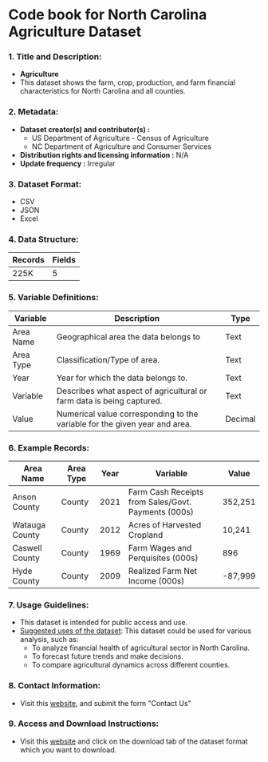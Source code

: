 # Code book for North Carolina Agriculture Dataset

### 1. Title and Description:

- **Agriculture**
- This dataset shows the farm, crop, production, and farm financial characteristics for North Carolina and all counties.

### 2. Metadata:

- **Dataset creator(s) and contributor(s) :** 
  - US Department of Agriculture - Census of Agriculture
  - NC Department of Agriculture and Consumer Services
- **Distribution rights and licensing information :** N/A
- **Update frequency :** Irregular

### 3. Dataset Format:

- CSV
- JSON
- Excel

### 4. Data Structure:

| Records | Fields |
| ------- | ------ |
| 225K      | 5     |

### 5. Variable Definitions:

| Variable  | Description                                                                | Type    |
| --------- | -------------------------------------------------------------------------- | ------- |
| Area Name | Geographical area the data belongs to                                      | Text    |
| Area Type | Classification/Type of area.                                               | Text    |
| Year      | Year for which the data belongs to.                                        | Text    |
| Variable  | Describes what aspect of agricultural or farm data is being captured.      | Text    |
| Value     | Numerical value corresponding to the variable for the given year and area. | Decimal |  

### 6. Example Records:
| Area Name      |  Area Type | Year | Variable                                          | Value    |
|----------------|------------|------|---------------------------------------------------|----------|
| Anson County   | County | 2021 | Farm Cash Receipts from Sales/Govt. Payments (000s)| 352,251  |
| Watauga County | County | 2012 | Acres of Harvested Cropland                       | 10,241   |
| Caswell County | County | 1969 | Farm Wages and Perquisites (000s)                 | 896      |
| Hyde County    | County |  2009 | Realized Farm Net Income (000s)                   | -87,999  |

### 7. Usage Guidelines:

- This dataset is intended for public access and use.
- <u>Suggested uses of the dataset</u>: This dataset could be used for various analysis, such as:
  - To analyze financial health of agricultural sector in North Carolina.
  - To forecast future trends and make decisions.
  - To compare agricultural dynamics across different counties.

### 8. Contact Information:

- Visit this [website](https://linc.osbm.nc.gov/pages/contact/), and submit the form "Contact Us"

### 9. Access and Download Instructions:

- Visit this [website](https://linc.osbm.nc.gov/explore/dataset/agriculture-linc/export/?disjunctive.area_name&disjunctive.area_type&disjunctive.year&disjunctive.variable&sort=-year) and click on the download tab of the dataset format which you want to download.


